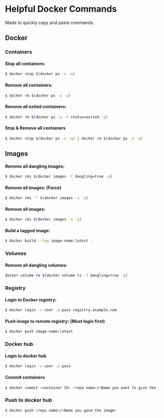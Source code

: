 # Helpful Docker Commands
Made to quickly copy and paste commands.
## Docker

### Containers

#### Stop all containers:
```bash 
$ docker stop $(docker ps -a -q)
```

#### Remove all containers:
```bash
$ docker rm $(docker ps -a -q)
```

#### Remove all exited containers:
```bash
$ docker rm $(docker ps -a -f status=exited -q)
```

#### Stop & Remove all containers
```bash
$ docker stop $(docker ps -a -q) | docker rm $(docker ps -a -q)
```

## Images

#### Remove all dangling images:
```bash
$ docker rmi $(docker images -f dangling=true -q)
```

#### Remove all images: (Force)
```bash
$ docker rmi -f $(docker images -a -q)
```

#### Remove all images:
```bash
$ docker rmi $(docker images -a -q)
```

#### Build a tagged image:
```bash
$ docker build --tag image-name:latest .
```

### Volumes

#### Remove all dangling volumes:
```bash
docker volume rm $(docker volume ls -f dangling=true -q)
```

### Registry

#### Login to Docker registry:
```bash
$ docker login -u user -p pass registry.example.com
```

#### Push image to remote registry: (Must login first)
```bash
$ docker push image-name:latest
```

### Docker hub

#### Login to docker hub
```bash
$ docker login -u user -p pass
```

#### Commit containers
```bash
$ docker commit <container ID> <repo name>/<Name you want to give the image>
```

### Push to docker hub
```bash
$ docker push <repo name>/<Name you gave the image>
```

